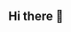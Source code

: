 ## Hi there 👋

<!--
**shivamchawla/shivamchawla** is a ✨ _special_ ✨ repository because its `README.md` (this file) appears on your GitHub profile.

Here are some ideas to get you started:

 🔭 I’m currently working on Multi Vendor Food Ordering App
 🌱 I’m currently learning Django
- 👯 I’m looking to collaborate on ...
- 🤔 I’m looking for help with ...
- 💬 Ask me about ...
- 📫 How to reach me: ...
 😄 Pronouns: HE
 ⚡ Fun fact: Fun facts are not that fun.
-->
